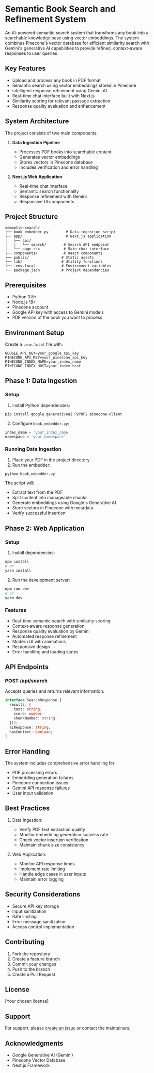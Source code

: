 # Semantic Book Search and Refinement System

An AI-powered semantic search system that transforms any book into a searchable knowledge base using vector embeddings. The system combines Pinecone's vector database for efficient similarity search with Gemini's generative AI capabilities to provide refined, context-aware responses to user queries.

## Key Features

- Upload and process any book in PDF format
- Semantic search using vector embeddings stored in Pinecone
- Intelligent response refinement using Gemini AI
- Real-time chat interface built with Next.js
- Similarity scoring for relevant passage extraction
- Response quality evaluation and enhancement

## System Architecture

The project consists of two main components:

1. **Data Ingestion Pipeline**
   - Processes PDF books into searchable content
   - Generates vector embeddings
   - Stores vectors in Pinecone database
   - Includes verification and error handling

2. **Next.js Web Application**
   - Real-time chat interface
   - Semantic search functionality
   - Response refinement with Gemini
   - Responsive UI components

## Project Structure

```
semantic-search/
├── book_embedder.py        # Data ingestion script
├── app/                    # Next.js application
│   ├── api/
│   │   └── search/        # Search API endpoint
│   └── page.tsx           # Main chat interface
├── components/            # React components
├── public/               # Static assets
├── lib/                  # Utility functions
├── .env.local            # Environment variables
└── package.json          # Project dependencies
```

## Prerequisites

- Python 3.8+
- Node.js 18+
- Pinecone account
- Google API key with access to Gemini models
- PDF version of the book you want to process

## Environment Setup

Create a `.env.local` file with:
```env
GOOGLE_API_KEY=your_google_api_key
PINECONE_API_KEY=your_pinecone_api_key
PINECONE_INDEX_NAME=your_index_name
PINECONE_INDEX_HOST=your_index_host
```

## Phase 1: Data Ingestion

### Setup

1. Install Python dependencies:
```bash
pip install google.generativeai PyPDF2 pinecone-client
```

2. Configure `book_embedder.py`:
```python
index_name = 'your_index_name'
namespace = 'your_namespace'
```

### Running Data Ingestion

1. Place your PDF in the project directory
2. Run the embedder:
```bash
python book_embedder.py
```

The script will:
- Extract text from the PDF
- Split content into manageable chunks
- Generate embeddings using Google's Generative AI
- Store vectors in Pinecone with metadata
- Verify successful insertion

## Phase 2: Web Application

### Setup

1. Install dependencies:
```bash
npm install
# or
yarn install
```

2. Run the development server:
```bash
npm run dev
# or
yarn dev
```

### Features

- Real-time semantic search with similarity scoring
- Context-aware response generation
- Response quality evaluation by Gemini
- Automated response refinement
- Modern UI with animations
- Responsive design
- Error handling and loading states

## API Endpoints

### POST /api/search
Accepts queries and returns relevant information:
```typescript
interface SearchResponse {
  results: {
    text: string;
    score: number;
    chunkNumber: string;
  }[];
  aiResponse: string;
  hasContext: boolean;
}
```

## Error Handling

The system includes comprehensive error handling for:
- PDF processing errors
- Embedding generation failures
- Pinecone connection issues
- Gemini API response failures
- User input validation

## Best Practices

1. Data Ingestion:
   - Verify PDF text extraction quality
   - Monitor embedding generation success rate
   - Check vector insertion verification
   - Maintain chunk size consistency

2. Web Application:
   - Monitor API response times
   - Implement rate limiting
   - Handle edge cases in user inputs
   - Maintain error logging

## Security Considerations

- Secure API key storage
- Input sanitization
- Rate limiting
- Error message sanitization
- Access control implementation

## Contributing

1. Fork the repository
2. Create a feature branch
3. Commit your changes
4. Push to the branch
5. Create a Pull Request

## License

[Your chosen license]

## Support

For support, please [create an issue](your-repo-issues-url) or contact the maintainers.

## Acknowledgments

- Google Generative AI (Gemini)
- Pinecone Vector Database
- Next.js Framework